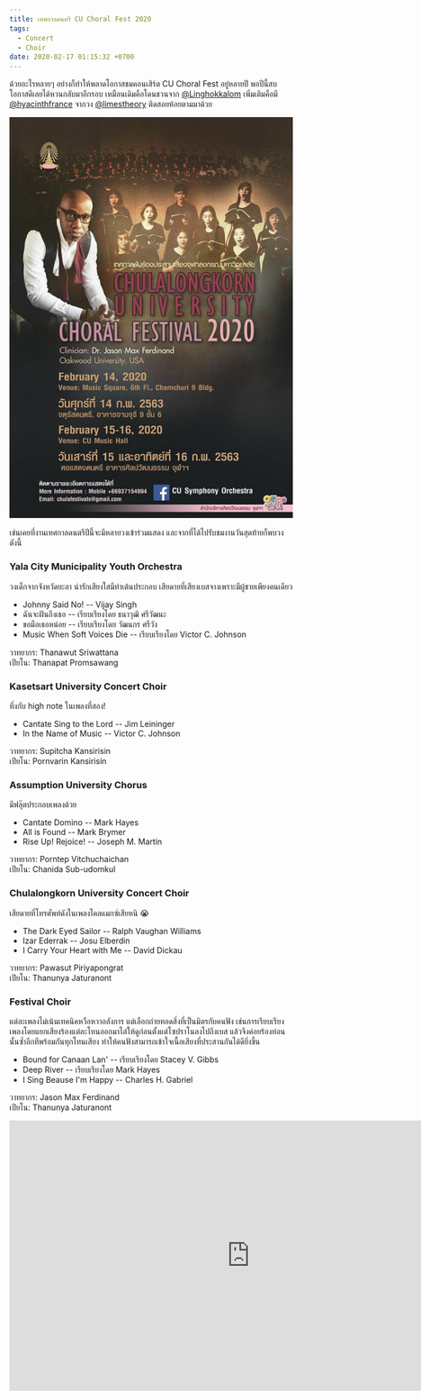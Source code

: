 ```yaml
---
title: เทศกาลดนตรี CU Choral Fest 2020
tags:
  - Concert
  - Choir
date: 2020-02-17 01:15:32 +0700
---
```


ด้วยอะไรหลายๆ อย่างก็ทำให้พลาดโอกาสชมคอนเสิร์ต CU Choral Fest อยู่หลายปี
พอปีนี้สบโอกาสดีเลยได้หวนกลับมาอีกรอบ เหมือนเดิมคือโดนชวนจาก [@Linghokkalom][]
เพิ่มเติมคือมี [@hyacinthfrance][] จากวง [@limestheory][] ติดสอยห้อยตามมาด้วย

![โปสเตอร์งาน CU Choral Fest 2020](/images/poster/cu-choral-fest-2020.jpg)

เช่นเคยที่งานเทศกาลดนตรีปีนี้จะมีหลายวงเข้าร่วมแสดง และจากที่ได้ไปรับชมงานวันสุดท้ายก็พบวงดังนี้

### Yala City Municipality Youth Orchestra

วงเด็กจากจังหวัดยะลา น่ารักเสียงใสมีท่าเต้นประกอบ เสียดายที่เสียงเบสจางเพราะมีผู้ชายเพียงคนเดียว

- Johnny Said No! -- Vijay Singh
- ฉันจะฝันถึงเธอ -- เรียบเรียงโดย ธนาวุฒิ ศรีวัฒนะ
- ขอมือเธอหน่อย -- เรียบเรียงโดย วัฒนกร ศรีวัง
- Music When Soft Voices Die -- เรียบเรียงโดย Victor C. Johnson

วาทยากร: Thanawut Sriwattana  
เปียโน: Thanapat Promsawang

### Kasetsart University Concert Choir

ทึ่งกับ high note ในเพลงที่สอง!

- Cantate Sing to the Lord -- Jim Leininger
- In the Name of Music -- Victor C. Johnson

วาทยากร: Supitcha Kansirisin  
เปียโน: Pornvarin Kansirisin

### Assumption University Chorus

มีฟลุ๊ตประกอบเพลงด้วย

- Cantate Domino -- Mark Hayes
- All is Found -- Mark Brymer
- Rise Up! Rejoice! -- Joseph M. Martin

วาทยากร: Porntep Vitchuchaichan  
เปียโน: Chanida Sub-udomkul

### Chulalongkorn University Concert Choir

เสียดายที่โทรศัพท์ดังในเพลงไคลแมกซ์เสียหนิ 😭

- The Dark Eyed Sailor -- Ralph Vaughan Williams
- Izar Ederrak -- Josu Elberdin
- I Carry Your Heart with Me -- David Dickau

วาทยากร: Pawasut Piriyapongrat  
เปียโน: Thanunya Jaturanont

### Festival Choir

แต่ละเพลงไม่เน้นเทคนิคหวือหวาอลังการ แต่เลือกถ่ายทอดสิ่งที่เป็นมิตรกับคนฟัง
เช่นการเรียบเรียงเพลงโดยแยกเสียงร้องแต่ละโทนออกมาไล่ให้ดูก่อนตั้งแต่โซปราโนลงไปถึงเบส
แล้วจึงค่อยร้องท่อนนั้นซ้ำอีกทีพร้อมกันทุกโทนเสียง ทำให้คนฟังสามารถเข้าใจเนื้อเสียงที่ประสานกันได้ดียิ่งขึ้น

- Bound for Canaan Lan' -- เรียบเรียงโดย Stacey V. Gibbs
- Deep River -- เรียบเรียงโดย Mark Hayes
- I Sing Beause I'm Happy -- Charles H. Gabriel

วาทยากร: Jason Max Ferdinand  
เปียโน: Thanunya Jaturanont

<iframe width="853" height="480" src="https://www.youtube.com/embed/HWRKzqxMU08" frameborder="0" allow="accelerometer; autoplay; encrypted-media; gyroscope; picture-in-picture" allowfullscreen></iframe>


[@Linghokkalom]: //twitter.com/Linghokkalom
[@hyacinthfrance]: //twitter.com/hyacinthfrance
[@limestheory]: //twitter.com/limestheory
